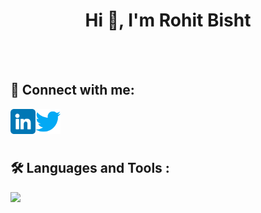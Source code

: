 <h1 align=center>
    <strong> Hi 👋, I'm Rohit Bisht </strong> 
</h1>

<br>

<br>

## 🤝 Connect with me:
<a href="https://www.linkedin.com/in/rohitbisht01/"><img align="left" src="https://github.com/Anshul439/Anshul439/blob/main/Images/linkedin.png" alt="Rohit Bisht | LinkedIn" width=40px;/>
</a>
<a href="https://twitter.com/rohit__bisht_"><img align="left" src="https://github.com/Anshul439/Anshul439/blob/main/Images/twitter.png" alt="Rohit Bisht | Twitter" width="40px"/>
</a>

<br>
<br>
<br>

<div id="badges">

## 🛠️ Languages and Tools :
<p>
  <a href="https://skillicons.dev">
   <img src="https://skillicons.dev/icons?i=javascript,typescript,react,nodejs,express,mongodb,html,css,tailwind,firebase,git,github"/>
  </a>
</p>
</div>

<br>
